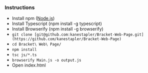 ### Instructions
* Install npm ([Node.js](https://nodejs.org/en/download/))
* Install Typescript (npm install -g typescript)
* Install Browserify (npm install -g browserify)
* `git clone [git@github.com:kanestapler/Bracket-Web-Page.git](https://github.com/kanestapler/Bracket-Web-Page)`
* `cd Bracket\ Web\ Page/`
* `npm install`
* `tsc js/*.ts`
* `browserify Main.js -o output.js`
* Open index.html
